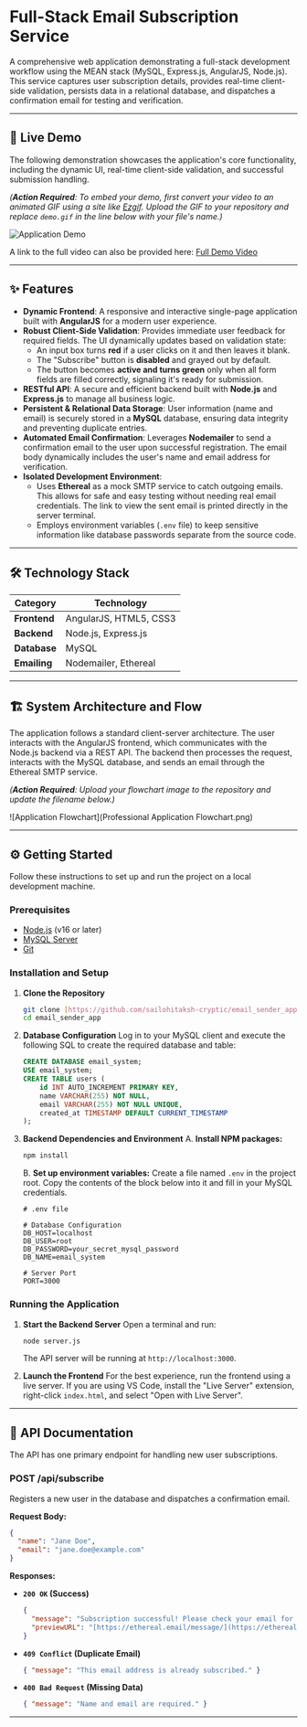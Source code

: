 # Full-Stack Email Subscription Service

A comprehensive web application demonstrating a full-stack development workflow using the MEAN stack (MySQL, Express.js, AngularJS, Node.js). This service captures user subscription details, provides real-time client-side validation, persists data in a relational database, and dispatches a confirmation email for testing and verification.

---

## 🚀 Live Demo

The following demonstration showcases the application's core functionality, including the dynamic UI, real-time client-side validation, and successful submission handling.

*(**Action Required**: To embed your demo, first convert your video to an animated GIF using a site like [Ezgif](https://ezgif.com/video-to-gif). Upload the GIF to your repository and replace `demo.gif` in the line below with your file's name.)*

![Application Demo](demo.gif)

A link to the full video can also be provided here: [Full Demo Video](./demo_video.mp4)

---

## ✨ Features

-   **Dynamic Frontend**: A responsive and interactive single-page application built with **AngularJS** for a modern user experience.
-   **Robust Client-Side Validation**: Provides immediate user feedback for required fields. The UI dynamically updates based on validation state:
    -   An input box turns **red** if a user clicks on it and then leaves it blank.
    -   The "Subscribe" button is **disabled** and grayed out by default.
    -   The button becomes **active and turns green** only when all form fields are filled correctly, signaling it's ready for submission.
-   **RESTful API**: A secure and efficient backend built with **Node.js** and **Express.js** to manage all business logic.
-   **Persistent & Relational Data Storage**: User information (name and email) is securely stored in a **MySQL** database, ensuring data integrity and preventing duplicate entries.
-   **Automated Email Confirmation**: Leverages **Nodemailer** to send a confirmation email to the user upon successful registration. The email body dynamically includes the user's name and email address for verification.
-   **Isolated Development Environment**:
    -   Uses **Ethereal** as a mock SMTP service to catch outgoing emails. This allows for safe and easy testing without needing real email credentials. The link to view the sent email is printed directly in the server terminal.
    -   Employs environment variables (`.env` file) to keep sensitive information like database passwords separate from the source code.

---

## 🛠️ Technology Stack

| Category      | Technology                                    |
|---------------|-----------------------------------------------|
| **Frontend** | AngularJS, HTML5, CSS3                        |
| **Backend** | Node.js, Express.js                           |
| **Database** | MySQL                                         |
| **Emailing** | Nodemailer, Ethereal                          |

---

## 🏗️ System Architecture and Flow

The application follows a standard client-server architecture. The user interacts with the AngularJS frontend, which communicates with the Node.js backend via a REST API. The backend then processes the request, interacts with the MySQL database, and sends an email through the Ethereal SMTP service.

*(**Action Required**: Upload your flowchart image to the repository and update the filename below.)*

![Application Flowchart](Professional Application Flowchart.png)

---

## ⚙️ Getting Started

Follow these instructions to set up and run the project on a local development machine.

### Prerequisites

-   [Node.js](https://nodejs.org/) (v16 or later)
-   [MySQL Server](https://dev.mysql.com/downloads/mysql/)
-   [Git](https://git-scm.com/)

### Installation and Setup

1.  **Clone the Repository**
    ```bash
    git clone [https://github.com/sailohitaksh-cryptic/email_sender_app.git](https://github.com/sailohitaksh-cryptic/email_sender_app.git)
    cd email_sender_app
    ```

2.  **Database Configuration**
    Log in to your MySQL client and execute the following SQL to create the required database and table:
    ```sql
    CREATE DATABASE email_system;
    USE email_system;
    CREATE TABLE users (
        id INT AUTO_INCREMENT PRIMARY KEY,
        name VARCHAR(255) NOT NULL,
        email VARCHAR(255) NOT NULL UNIQUE,
        created_at TIMESTAMP DEFAULT CURRENT_TIMESTAMP
    );
    ```

3.  **Backend Dependencies and Environment**
    A. **Install NPM packages:**
    ```bash
    npm install
    ```
    B. **Set up environment variables:**
    Create a file named `.env` in the project root. Copy the contents of the block below into it and fill in your MySQL credentials.
    ```
    # .env file

    # Database Configuration
    DB_HOST=localhost
    DB_USER=root
    DB_PASSWORD=your_secret_mysql_password
    DB_NAME=email_system

    # Server Port
    PORT=3000
    ```

### Running the Application

1.  **Start the Backend Server**
    Open a terminal and run:
    ```bash
    node server.js
    ```
    The API server will be running at `http://localhost:3000`.

2.  **Launch the Frontend**
    For the best experience, run the frontend using a live server. If you are using VS Code, install the "Live Server" extension, right-click `index.html`, and select "Open with Live Server".

---

## 📖 API Documentation

The API has one primary endpoint for handling new user subscriptions.

### POST /api/subscribe

Registers a new user in the database and dispatches a confirmation email.

**Request Body:**
```json
{
  "name": "Jane Doe",
  "email": "jane.doe@example.com"
}
```

**Responses:**

-   **`200 OK` (Success)**
    ```json
    {
      "message": "Subscription successful! Please check your email for confirmation.",
      "previewURL": "[https://ethereal.email/message/](https://ethereal.email/message/)..."
    }
    ```
-   **`409 Conflict` (Duplicate Email)**
    ```json
    { "message": "This email address is already subscribed." }
    ```
-   **`400 Bad Request` (Missing Data)**
    ```json
    { "message": "Name and email are required." }
    ```

---
